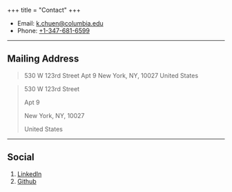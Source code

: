 +++
title = "Contact"
+++

* Email: [k.chuen@columbia.edu](mailto:k.chuen@columbia.edu)
* Phone: [+1-347-681-6599](tel:+347-681-6599)

---

## Mailing Address

> 530 W 123rd Street
> Apt 9
> New York, NY, 10027
> United States

>
> 530 W 123rd Street
>
> Apt 9
>
> New York, NY, 10027
>
> United States
>

---

## Social

1. [LinkedIn](#)
2. [Github](#)
